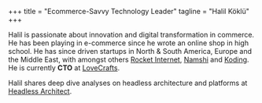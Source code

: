 +++
title = "Ecommerce-Savvy Technology Leader"
tagline = "Halil Köklü"
+++

Halil is passionate about innovation and digital transformation in commerce. He has been playing in e-commerce since he wrote an online shop in high school. He has since driven startups in North & South America, Europe and the Middle East, with amongst others [Rocket Internet](https://www.rocket-internet.de/), [Namshi](https://www.namshi.com) and [Koding](https://www.koding.com). He is currently **CTO** at [LoveCrafts](https://www.lovecrafts.com).

Halil shares deep dive analyses on headless architecture and platforms at [Headless Architect](https://www.headlessarchitect.com/).
